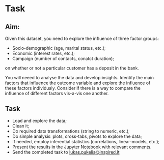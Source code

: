 # Task

## Aim:
Given this dataset, you need to explore the influence of three factor groups:

* Socio-demographic (age, marital status, etc.);
* Economic (interest rates, etc.);
* Campaign (number of contacts, conatct duration); 

on whether or not a particular customer has a deposit in the bank. 


You will neeed to analyse the data and develop insights. 
Identify the main factors that influence the outcome variable and explore the influence of these factors individualy. 
Consider if there is a way to compare the influence of different factors vis-a-vis one another. 

## Task 

* Load and explore the data;
* Clean it;
* Do required data transformations (string to numeric, etc.);
* Do simple analysis: plots, cross-tabs, pivots to explore the data;
* If needed, employ inferential statistics (correlations, linear-models, etc.);
* Present the results in the Jupyter Notebook with relevant comments. 
* Send the completed task to lukas.pukelis@inspired.lt
